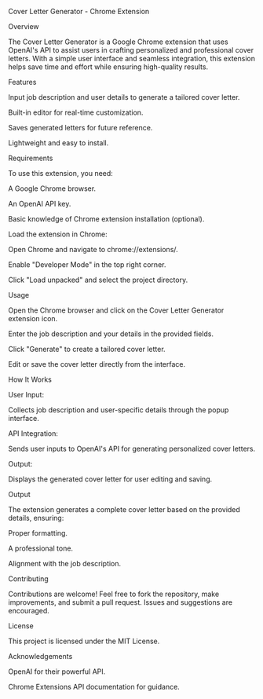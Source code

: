 Cover Letter Generator - Chrome Extension

Overview

The Cover Letter Generator is a Google Chrome extension that uses OpenAI's API to assist users in crafting personalized and professional cover letters. With a simple user interface and seamless integration, this extension helps save time and effort while ensuring high-quality results.

Features

Input job description and user details to generate a tailored cover letter.

Built-in editor for real-time customization.

Saves generated letters for future reference.

Lightweight and easy to install.

Requirements

To use this extension, you need:

A Google Chrome browser.

An OpenAI API key.

Basic knowledge of Chrome extension installation (optional).


Load the extension in Chrome:

Open Chrome and navigate to chrome://extensions/.

Enable "Developer Mode" in the top right corner.

Click "Load unpacked" and select the project directory.


Usage

Open the Chrome browser and click on the Cover Letter Generator extension icon.

Enter the job description and your details in the provided fields.

Click "Generate" to create a tailored cover letter.

Edit or save the cover letter directly from the interface.


How It Works

User Input:

Collects job description and user-specific details through the popup interface.

API Integration:

Sends user inputs to OpenAI's API for generating personalized cover letters.

Output:

Displays the generated cover letter for user editing and saving.

Output

The extension generates a complete cover letter based on the provided details, ensuring:

Proper formatting.

A professional tone.

Alignment with the job description.

Contributing

Contributions are welcome! Feel free to fork the repository, make improvements, and submit a pull request. Issues and suggestions are encouraged.

License

This project is licensed under the MIT License.

Acknowledgements

OpenAI for their powerful API.

Chrome Extensions API documentation for guidance.


